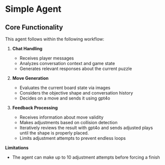 # Simple Agent

## Core Functionality

This agent follows within the following workflow:

1. **Chat Handling**
   - Receives player messages
   - Analyzes conversation context and game state
   - Generates relevant responses about the current puzzle

2. **Move Generation**
   - Evaluates the current board state via images
   - Considers the objective shape and conversation history
   - Decides on a move and sends it using gpt4o

3. **Feedback Processing**
   - Receives information about move validity
   - Makes adjustments based on collision detection
   - Iteratively reviews the result with gpt4o and sends adjusted plays until the shape is properly placed.
   - Limits adjustment attempts to prevent endless loops

**Limitations**
- The agent can make up to 10 adjustment attempts before forcing a finish
